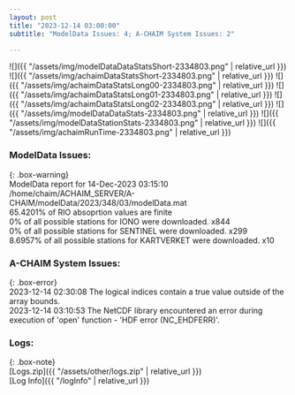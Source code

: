 ```yaml
---
layout: post
title: "2023-12-14 03:00:00"
subtitle: "ModelData Issues: 4; A-CHAIM System Issues: 2"

---
```


![]({{ "/assets/img/modelDataDataStatsShort-2334803.png" | relative_url }})
![]({{ "/assets/img/achaimDataStatsShort-2334803.png" | relative_url }})
![]({{ "/assets/img/achaimDataStatsLong00-2334803.png" | relative_url }})
![]({{ "/assets/img/achaimDataStatsLong01-2334803.png" | relative_url }})
![]({{ "/assets/img/achaimDataStatsLong02-2334803.png" | relative_url }})
![]({{ "/assets/img/modelDataDataStats-2334803.png" | relative_url }})
![]({{ "/assets/img/modelDataStationStats-2334803.png" | relative_url }})
![]({{ "/assets/img/achaimRunTime-2334803.png" | relative_url }})


### ModelData Issues:  
  
{: .box-warning}  
 ModelData report for 14-Dec-2023 03:15:10   
 /home/chaim/ACHAIM_SERVER/A-CHAIM/modelData/2023/348/03/modelData.mat   
 65.4201% of RIO absoprtion values are finite   
 0% of all possible stations for IONO were downloaded. x844   
 0% of all possible stations for SENTINEL were downloaded. x299   
 8.6957% of all possible stations for KARTVERKET were downloaded. x10   
  
### A-CHAIM System Issues:  
  
{: .box-error}  
2023-12-14 02:30:08 The logical indices contain a true value outside of the array bounds.  
2023-12-14 03:10:53 The NetCDF library encountered an error during execution of 'open' function - 'HDF error (NC_EHDFERR)'.  

### Logs:  
  
{: .box-note}  
[Logs.zip]({{ "/assets/other/logs.zip" | relative_url }})  
[Log Info]({{ "/logInfo" | relative_url }})  
